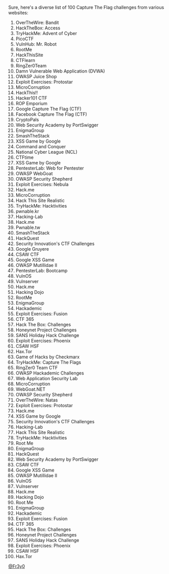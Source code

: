 Sure, here's a diverse list of 100 Capture The Flag challenges from various websites:

1. OverTheWire: Bandit
2. HackTheBox: Access
3. TryHackMe: Advent of Cyber
4. PicoCTF
5. VulnHub: Mr. Robot
6. RootMe
7. HackThisSite
8. CTFlearn
9. RingZer0Team
10. Damn Vulnerable Web Application (DVWA)
11. OWASP Juice Shop
12. Exploit Exercises: Protostar
13. MicroCorruption
14. HackThis!!
15. Hacker101 CTF
16. ROP Emporium
17. Google Capture The Flag (CTF)
18. Facebook Capture The Flag (CTF)
19. CryptoPals
20. Web Security Academy by PortSwigger
21. EnigmaGroup
22. SmashTheStack
23. XSS Game by Google
24. Command and Conquer
25. National Cyber League (NCL)
26. CTFtime
27. XSS Game by Google
28. PentesterLab: Web for Pentester
29. OWASP WebGoat
30. OWASP Security Shepherd
31. Exploit Exercises: Nebula
32. Hack.me
33. MicroCorruption
34. Hack This Site Realistic
35. TryHackMe: Hacktivities
36. pwnable.kr
37. Hacking-Lab
38. Hack.me
39. Pwnable.tw
40. SmashTheStack
41. HackQuest
42. Security Innovation's CTF Challenges
43. Google Gruyere
44. CSAW CTF
45. Google XSS Game
46. OWASP Mutillidae II
47. PentesterLab: Bootcamp
48. VulnOS
49. Vulnserver
50. Hack.me
51. Hacking Dojo
52. RootMe
53. EnigmaGroup
54. Hackademic
55. Exploit Exercises: Fusion
56. CTF 365
57. Hack The Box: Challenges
58. Honeynet Project Challenges
59. SANS Holiday Hack Challenge
60. Exploit Exercises: Phoenix
61. CSAW HSF
62. Hax.Tor
63. Game of Hacks by Checkmarx
64. TryHackMe: Capture The Flags
65. RingZer0 Team CTF
66. OWASP Hackademic Challenges
67. Web Application Security Lab
68. MicroCorruption
69. WebGoat.NET
70. OWASP Security Shepherd
71. OverTheWire: Natas
72. Exploit Exercises: Protostar
73. Hack.me
74. XSS Game by Google
75. Security Innovation's CTF Challenges
76. Hacking-Lab
77. Hack This Site Realistic
78. TryHackMe: Hacktivities
79. Root Me
80. EnigmaGroup
81. HackQuest
82. Web Security Academy by PortSwigger
83. CSAW CTF
84. Google XSS Game
85. OWASP Mutillidae II
86. VulnOS
87. Vulnserver
88. Hack.me
89. Hacking Dojo
90. Root Me
91. EnigmaGroup
92. Hackademic
93. Exploit Exercises: Fusion
94. CTF 365
95. Hack The Box: Challenges
96. Honeynet Project Challenges
97. SANS Holiday Hack Challenge
98. Exploit Exercises: Phoenix
99. CSAW HSF
100. Hax.Tor

[@Fr3y0](https://twitter.com/fr3y0)
